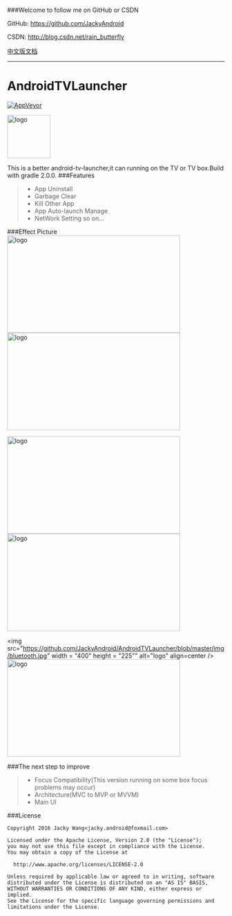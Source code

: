 ###Welcome to follow me on GitHub or CSDN

GitHub: https://github.com/JackyAndroid

CSDN: http://blog.csdn.net/rain_butterfly

[中文版文档](https://github.com/JackyAndroid/AndroidTVLauncher/blob/master/README-CN.md)

---
# AndroidTVLauncher
[![AppVeyor](https://img.shields.io/appveyor/ci/gruntjs/grunt.svg)](http://blog.csdn.net/rain_butterfly/article/details/44942747)

<img src="https://github.com/JackyAndroid/AndroidTVLauncher/blob/master/app/src/main/res/drawable-xhdpi/ic_launcher.png" width = "100" height = "100" alt="logo" align=center />

This is a better android-tv-launcher,it can running on the TV or TV box.Build with gradle 2.0.0.
###Features
> * App Uninstall
> * Garbage Clear
> * Kill Other App
> * App Auto-launch Manage
> * NetWork Setting
so on...

###Effect Picture
<img src="https://github.com/JackyAndroid/AndroidTVLauncher/blob/master/img/setting.png" width = "400" height = "225" alt="logo" align=center />  <img src="https://github.com/JackyAndroid/AndroidTVLauncher/blob/master/img/%E5%BA%94%E7%94%A8%E5%8D%B8%E8%BD%BD.jpg" width = "400" height = "225" alt="logo" align=center />

<img src="https://github.com/JackyAndroid/AndroidTVLauncher/blob/master/img/clear.jpg" width = "400" height = "225" alt="logo" align=center />  <img src="https://github.com/JackyAndroid/AndroidTVLauncher/blob/master/img/%E8%87%AA%E5%90%AF%E5%8A%A8.jpg" width = "400" height = "225" alt="logo" align=center />

<img src="https://github.com/JackyAndroid/AndroidTVLauncher/blob/master/img/bluetooth.jpg" width = "400" height = "225"" alt="logo" align=center />  <img src="https://github.com/JackyAndroid/AndroidTVLauncher/blob/master/img/speed_test.jpg" width = "400" height = "225" alt="logo" align=center />

###The next step to improve
> * Focus Compatibility(This version running on some box focus problems may occur)
> * Architecture(MVC to MVP or MVVM)
> * Main UI

###License

    Copyright 2016 Jacky Wang<jacky.android@foxmail.com>
    
    Licensed under the Apache License, Version 2.0 (the "License");
    you may not use this file except in compliance with the License.
    You may obtain a copy of the License at
    
      http://www.apache.org/licenses/LICENSE-2.0
    
    Unless required by applicable law or agreed to in writing, software
    distributed under the License is distributed on an "AS IS" BASIS,
    WITHOUT WARRANTIES OR CONDITIONS OF ANY KIND, either express or implied.
    See the License for the specific language governing permissions and
    limitations under the License.
